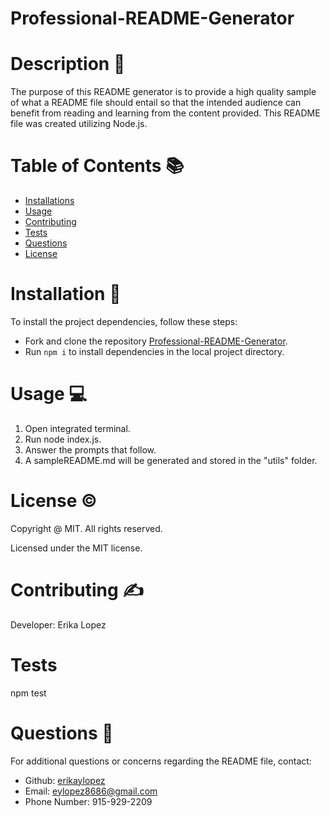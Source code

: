 
# Professional-README-Generator

# Description 📝
The purpose of this README generator is to provide a high quality sample of what a README file should entail so that the intended audience can benefit from reading and learning from the content provided. This README file was created utilizing Node.js.

# Table of Contents 📚
- [Installations](#installations)
- [Usage](#usage)
- [Contributing](#contributing)
- [Tests](#tests)
- [Questions](#questions)
- [License](#license)

# Installation 📎
To install the project dependencies, follow these steps:
- Fork and clone the repository [Professional-README-Generator](https://github.com/erikaylopez/Professional-README-Generator).
- Run `npm i` to install dependencies in the local project directory.


# Usage 💻
1. Open integrated terminal.
2. Run node index.js.
3. Answer the prompts that follow.
4. A sampleREADME.md will be generated and stored in the "utils" folder.


# License &copy;
Copyright @ MIT. All rights reserved.

Licensed under the MIT license.


# Contributing ✍
Developer: Erika Lopez


# Tests 
npm test


# Questions 📨
For additional questions or concerns regarding the README file, contact:
- Github: [erikaylopez](https://github.com/erikaylopez)
- Email: eylopez8686@gmail.com
- Phone Number: 915-929-2209
